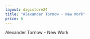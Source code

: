 ```yaml
---
layout: digistore24
title: "Alexander Tornow - New Work"
price: 6
---
```

<p>Alexander Tornow - New Work</p>